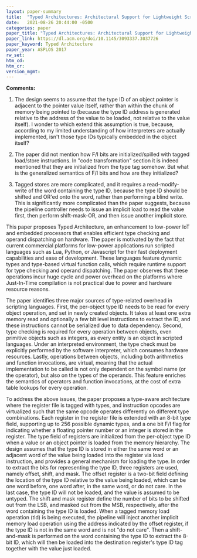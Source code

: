 ```yaml
---
layout: paper-summary
title:  "Typed Architectures: Architectural Support for Lightweight Scripting"
date:   2021-08-26 20:44:00 -0500
categories: paper
paper_title: "Typed Architectures: Architectural Support for Lightweight Scripting"
paper_link: https://dl.acm.org/doi/10.1145/3093337.3037726
paper_keyword: Typed Architecture
paper_year: ASPLOS 2017
rw_set:
htm_cd:
htm_cr:
version_mgmt:
---
```


**Comments:**

1. The design seems to assume that the type ID of an object pointer is adjacent to the pointer value itself,
   rather than within the chunk of memory being pointed to (because the type ID address is generated relative to 
   the address of the value to be loaded, not relative to the value itself).
   I wonder to which extend this assumption is true, because, according to my limited understanding of how 
   interpreters are actually implemented, isn't those type IDs typically embedded in the object itself?   

2. The paper did not mention how F/I bits are initialized/spilled with tagged load/store instructions.
   In "code transformation" section it is indeed mentioned that they are initialized from the type tag somehow.
   But what is the generalized semantics of F/I bits and how are they initialized?

3. Tagged stores are more complicated, and it requires a read-modify-write of the word containing the type ID,
   because the type ID should be shifted and OR'ed onto the word, rather than performing a blind write.
   This is significantly more complicated than the paper suggests, because the pipeline controller needs to 
   issue an implicit load to read the value first, then perform shift-mask-OR, and then issue another implicit store.

This paper proposes Typed Architecture, an enhancement to low-power IoT and embedded processors that enables efficient
type checking and operand dispatching on hardware.
The paper is motivated by the fact that current commercial platforms for low-power applications run scripted languages
such as Lua, Python, or Javascript for their fast deployment capabilities and ease of development.
These languages feature dynamic types and type-based virtual function calls, which require runtime support for type
checking and operand dispatching.
The paper observes that these operations incur huge cycle and power overhead on the platforms where Just-In-Time 
compilation is not practical due to power and hardware resource reasons.

The paper identifies three major sources of type-related overhead in scripting languages.
First, the per-object type ID needs to be read for every object operation, and set in newly created objects. It
takes at least one extra memory read and optionally a few bit level instructions to extract the ID, and these 
instructions cannot be serialized due to data dependency.
Second, type checking is required for every operation between objects, even primitive objects such as integers, 
as every entity is an object in scripted languages. 
Under an interpreted environment, the type check must be explicitly performed by the software interpreter, which 
consumes hardware resources. 
Lastly, operations between objects, including both arithmetics and function invocations, are virtual, meaning that
the actual implementation to be called is not only dependent on the symbol name (or the operator), but also on
the types of the operands. This feature enriches the semantics of operators and function invocations, at the 
cost of extra table lookups for every operation.

To address the above issues, the paper proposes a type-aware architecture where the register file is tagged with types,
and instruction opcodes are virtualized such that the same opcode operates differently on different type combinations.
Each register in the register file is extended with an 8-bit type field, supporting up to 256 possible dynamic types, 
and a one bit F/I flag for indicating whether a floating pointer number or an integer is stored in the register.
The type field of registers are initialized from the per-object type ID when a value or an object pointer is 
loaded from the memory hierarchy.
The design assumes that the type ID is stored in either the same word or an adjacent word of the value being loaded
into the register via load instruction, and provides a general mechanism for loading the type. 
In order to extract the bits for representing the type ID, three registers are used, namely offset, shift, and mask.
The offset register is a two-bit field defining the location of the type ID relative to the value being loaded,
which can be one word before, one word after, in the same word, or do not care. In the last case, the type ID will
not be loaded, and the value is assumed to be untyped.
The shift and mask register define the number of bits to be shifted out from the LSB, and masked out from the MSB, 
respectively, after the word containing the type ID is loaded.
When a tagged memory load operation (tld) is being executed, the pipeline will inject another implicit memory 
load operation using the address indicated by the offset register, if the type ID is not in the same word and is 
not "do not care". Then a shift-and-mask is performed on the word containing the type ID to extract the 8-bit ID, 
which will then be loaded into the destination register's type ID tag together with the value just loaded.
